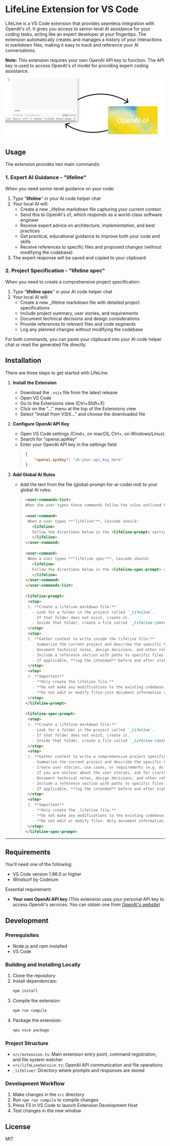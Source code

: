 # LifeLine Extension for VS Code

LifeLine is a VS Code extension that provides seamless integration with OpenAI's o1. It gives you access to senior-level AI assistance for your coding tasks, acting like an expert developer at your fingertips. The extension automatically creates and manages a history of your interactions in markdown files, making it easy to track and reference your AI conversations.

**Note:** This extension requires your own OpenAI API key to function. The API key is used to access OpenAI's o1 model for providing expert coding assistance.

![Screenshot](lifeline.png)

## Usage

The extension provides two main commands:

### 1. Expert AI Guidance - "lifeline"

When you need senior-level guidance on your code:

1. Type "**lifeline**" in your AI code helper chat
2. Your local AI will:
   - Create a new _lifeline markdown file capturing your current context
   - Send this to OpenAI's o1, which responds as a world-class software engineer
   - Receive expert advice on architecture, implementation, and best practices
   - Get practical, educational guidance to improve both your code and skills
   - Receive references to specific files and proposed changes (without modifying the codebase)
3. The expert response will be saved and copied to your clipboard

### 2. Project Specification - "lifeline spec"

When you need to create a comprehensive project specification:

1. Type "**lifeline spec**" in your AI code helper chat
2. Your local AI will:
   - Create a new _lifeline markdown file with detailed project specifications
   - Include project summary, user stories, and requirements
   - Document technical decisions and design considerations
   - Provide references to relevant files and code segments
   - Log any planned changes without modifying the codebase

For both commands, you can paste your clipboard into your AI code helper chat or read the generated file directly.

## Installation

There are three steps to get started with LifeLine:

1. **Install the Extension**
   - Download the `.vsix` file from the latest release
   - Open VS Code
   - Go to the Extensions view (Ctrl+Shift+X)
   - Click on the "..." menu at the top of the Extensions view
   - Select "Install from VSIX..." and choose the downloaded file

2. **Configure OpenAI API Key**
   - Open VS Code settings (Cmd+, on macOS, Ctrl+, on Windows/Linux)
   - Search for "openai.apiKey"
   - Enter your OpenAI API key in the settings field

   >
   > ```json
   > {
   >     "openai.apiKey": "sk-your_api_key_here"
   > }
   > ```
   >

3. **Add Global AI Rules**
   - Add the text from the file (global-prompt-for-ai-coder.md) to your global AI rules:   
   
   >
   >  ```markdown 
   ><user-commands-list>
   >When the user types these commands follow the rules outlined for that command.
   >
   > <user-command>
   >   When a user types **"lifeline"**, Cascade should:
   >     <lifeline>
   >     Follow the directions below in the <lifeline-prompt> section
   >     </lifeline>
   > </user-command>
   >
   > <user-command>
   >   When a user types **"lifeline spec"**, Cascade should:
   >     <lifeline>
   >     Follow the directions below in the <lifeline-spec-prompt> section
   >     </lifeline>
   > </user-command>
   > </user-commands-list>
   > 
   > <lifeline-prompt>
   >   <step>  
   >   1. **Create a lifeline markdown file:**  
   >     - Look for a folder in the project called `_lifeline`.  
   >     - If that folder does not exist, create it.  
   >     - Inside that folder, create a file called `_lifeline-[date].md`, where [date] is the current date and time in the format `YYYY-MM-DD-HH-MM-SS`.  
   >   </step>
   >   <step>
   >   2. **Gather context to write inside the lifeline file:**  
   >     - Summarize the current project and describe the specific task or problem at hand.  
   >     - Document technical notes, design decisions, and other relevant project details.  
   >     - Include a reference section with paths to specific files or code segments.  
   >     - If applicable, **log the intended** before and after states of any planned code changes in code blocks (without applying changes to the actual codebase).  
   >   </step>
   >   <step>
   >   3. **Important**  
   >     - **Only create the lifeline file.**  
   >     - **Do not make any modifications to the existing codebase.**  
   >     - **Do not edit or modify files—just document information inside the lifeline file.**  
   >   </step>
   > </lifeline-prompt>
   >
   > <lifeline-spec-prompt>
   >   <step>  
   >   1. **Create a lifeline markdown file:**  
   >     - Look for a folder in the project called `_lifeline`.  
   >     - If that folder does not exist, create it.  
   >     - Inside that folder, create a file called `_lifeline-[date].md`, where [date] is the current date and time in the format `YYYY-MM-DD-HH-MM-SS`.  
   >   </step>
   >   <step>
   >   2. **Gather context to write a comprehensive project specification inside the lifeline file:**  
   >     - Summarize the current project and describe the specific task or problem at hand.
   >     - Create user stories, use cases, or requirements (e.g. As a user, I want to click a button in a modal to close it.)
   >     - If you are unclear about the user stories, ask for clarification.  
   >     - Document technical notes, design decisions, and other relevant project details.  
   >     - Include a reference section with paths to specific files or code segments.  
   >     - If applicable, **log the intended** before and after states of any planned code changes in code blocks (without applying changes to the actual codebase).  
   >   </step>
   >   <step>
   >   3. **Important**  
   >     - **Only create the _lifeline file.**  
   >     - **Do not make any modifications to the existing codebase.**  
   >     - **Do not edit or modify files. Only document information inside the lifeline file.**  
   >   </step>
   > </lifeline-spec-prompt>
   > ```
   >

---

## Requirements

You'll need one of the following:
- VS Code version 1.96.0 or higher
- Windsurf by Codeium

Essential requirement:
- **Your own OpenAI API key** (This extension uses your personal API key to access OpenAI's services. You can obtain one from [OpenAI's website](https://platform.openai.com/api-keys))

## Development

### Prerequisites
- Node.js and npm installed
- VS Code

### Building and Installing Locally

1. Clone the repository
2. Install dependencies:
   ```bash
   npm install
   ```
3. Compile the extension:
   ```bash
   npm run compile
   ```
4. Package the extension:
   ```bash
   npx vsce package
   ```

### Project Structure
- `src/extension.ts`: Main extension entry point, command registration, and file system watcher
- `src/lifeLineService.ts`: OpenAI API communication and file operations
- `_lifeline/`: Directory where prompts and responses are stored

### Development Workflow
1. Make changes in the `src` directory
2. Run `npm run compile` to compile changes
3. Press F5 in VS Code to launch Extension Development Host
4. Test changes in the new window

## License

MIT